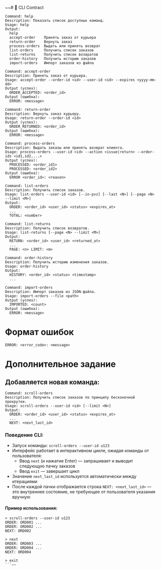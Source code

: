 ~~# 📜 CLI Contract

```
Command: help
Description: Показать список доступных команд.
Usage: help
Output:
  help
  accept-order    Принять заказ от курьера
  return-order    Вернуть заказ
  process-orders  Выдать или принять возврат
  list-orders     Получить список заказов
  list-returns    Получить список возвратов
  order-history   Получить историю заказов
  import-orders   Импорт заказов из файла

Command: accept-order
Description: Принять заказ от курьера.
Usage: accept-order --order-id <id> --user-id <id> --expires <yyyy-mm-dd>
Output (успех):
  ORDER_ACCEPTED: <order_id>
Output (ошибка):
  ERROR: <message>

Command: return-order
Description: Вернуть заказ курьеру.
Usage: return-order --order-id <id>
Output (успех):
  ORDER_RETURNED: <order_id>
Output (ошибка):
  ERROR: <message>

Command: process-orders
Description: Выдать заказы или принять возврат клиента.
Usage: process-orders --user-id <id> --action <issue|return> --order-ids <id1,id2,...>
Output (успех):
  PROCESSED: <order_id1>
  PROCESSED: <order_id2>
Output (ошибка):
  ERROR <order_id>: <reason>

Command: list-orders
Description: Получить список заказов.
Usage: list-orders --user-id <id> [--in-pvz] [--last <N>] [--page <N> --limit <M>]
Output:
  ORDER: <order_id> <user_id> <status> <expires_at>
  ...
  TOTAL: <number>

Command: list-returns
Description: Получить список возвратов.
Usage: list-returns [--page <N> --limit <M>]
Output:
  RETURN: <order_id> <user_id> <returned_at>
  ...
  PAGE: <n> LIMIT: <m>

Command: order-history
Description: Получить историю изменения заказов.
Usage: order-history
Output:
  HISTORY: <order_id> <status> <timestamp>
  ...

Command: import-orders
Description: Импорт заказов из JSON-файла.
Usage: import-orders --file <path>
Output (успех):
  IMPORTED: <count>
Output (ошибка):
  ERROR: <message>
```
# Формат ошибок
```
ERROR: <error_code>: <message>
```

# Дополнительное задание

## Добавляется новая команда:
```
Command: scroll-orders
Description: Получить список заказов по принципу бесконечной прокрутки.
Usage: scroll-orders --user-id <id> [--limit <N>]
Output:
  ORDER: <order_id> <user_id> <status> <expires_at>
  ...
  NEXT: <next_last_id>
```
### Поведение CLI:
- Запуск команды: `scroll-orders --user-id u123`
- Интерфейс работает в интерактивном цикле, ожидая команды от пользователя:
  - Ввод `next` (и нажатие Enter) — запрашивает и выводит следующую пачку заказов
  - Ввод `exit` — завершает цикл
- Значение `next_last_id` используется автоматически между итерациями
- После каждой пачки отображается строка `NEXT: <next_last_id>` — это внутреннее состояние, не требующее от пользователя указания вручную

#### Пример использования:
```
> scroll-orders --user-id u123
ORDER: ORD001 ...
ORDER: ORD002 ...
NEXT: ORD002

> next
ORDER: ORD003 ...
ORDER: ORD004 ...
NEXT: ORD004

> exit
```~~
